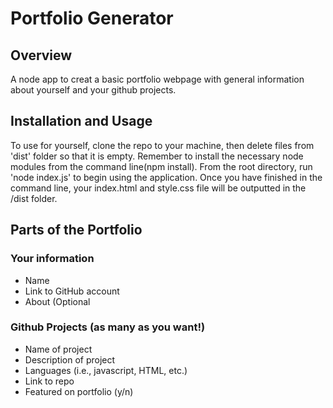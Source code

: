 # Portfolio Generator

## Overview
A node app to creat a basic portfolio webpage with general information about yourself and your github projects. 

## Installation and Usage
To use for yourself, clone the repo to your machine, then delete files from 'dist' folder so that it is empty. Remember to install the necessary node modules from the command line(npm install). From the root directory, run 'node index.js' to begin using the application. Once you have finished in the command line, your index.html and style.css file will be outputted in the /dist folder.

## Parts of the Portfolio
### Your information
- Name
- Link to GitHub account
- About (Optional
### Github Projects (as many as you want!)
- Name of project
- Description of project
- Languages (i.e., javascript, HTML, etc.)
- Link to repo
- Featured on portfolio (y/n)
